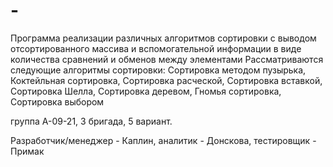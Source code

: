 # -
Программа реализации различных алгоритмов сортировки с выводом отсортированного массива и вспомогательной информации в виде количества сравнений и обменов между элементами
Рассматриваются следующие алгоритмы сортировки: 
 Сортировка методом пузырька, Коктейльная сортировка, Сортировка расческой, Сортировка вставкой, Сортировка Шелла, Сортировка деревом, Гномья сортировка, Сортировка выбором
 
группа А-09-21, 3 бригада, 5 вариант.

Разработчик/менеджер - Каплин, аналитик - Донскова, тестировщик - Примак
    
